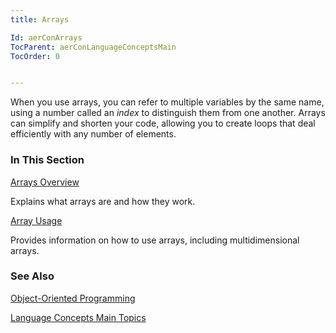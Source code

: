 ```yaml
---
title: Arrays

Id: aerConArrays
TocParent: aerConLanguageConceptsMain
TocOrder: 0


---
```


When you use arrays, you can refer to multiple variables by the same name, using a number called an *index* to distinguish them from one another. Arrays can simplify and shorten your code, allowing you to create loops that deal efficiently with any number of elements. 

### In This Section

[Arrays Overview](ecrConArraysOverview.html)

Explains what arrays are and how they work.


[Array 	Usage](ecrConArraysUsage.html)

Provides information on how to use arrays, including multidimensional arrays.


### See Also
[Object-Oriented Programming](ecrConObjectOrientedProgramming.html)

[Language Concepts Main Topics](ecrConLanguageConceptsMain.html) 
